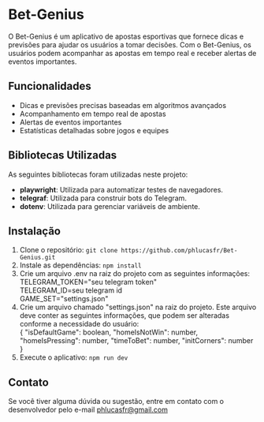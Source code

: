 # Bet-Genius

O Bet-Genius é um aplicativo de apostas esportivas que fornece dicas e previsões para ajudar os usuários a tomar decisões. Com o Bet-Genius, os usuários podem acompanhar as apostas em tempo real e receber alertas de eventos importantes.

## Funcionalidades
- Dicas e previsões precisas baseadas em algoritmos avançados
- Acompanhamento em tempo real de apostas
- Alertas de eventos importantes
- Estatísticas detalhadas sobre jogos e equipes

## Bibliotecas Utilizadas
As seguintes bibliotecas foram utilizadas neste projeto:

- **playwright**: Utilizada para automatizar testes de navegadores.
- **telegraf**: Utilizada para construir bots do Telegram.
- **dotenv**: Utilizada para gerenciar variáveis de ambiente.

## Instalação
1. Clone o repositório: `git clone https://github.com/phlucasfr/Bet-Genius.git`
2. Instale as dependências: `npm install`
3. Crie um arquivo .env na raiz do projeto com as seguintes informações:<br>
TELEGRAM_TOKEN="seu telegram token"<br>
TELEGRAM_ID=seu telegram id<br>
GAME_SET="settings.json"
4. Crie um arquivo chamado "settings.json" na raiz do projeto. Este arquivo deve conter as seguintes informações, que podem ser alteradas conforme a necessidade do usuário:<br>{
"isDefaultGame": boolean,
"homeIsNotWin": number,
"homeIsPressing": number,
"timeToBet": number,
"initCorners": number
}
6. Execute o aplicativo: `npm run dev`

## Contato

Se você tiver alguma dúvida ou sugestão, entre em contato com o desenvolvedor pelo e-mail phlucasfr@gmail.com
